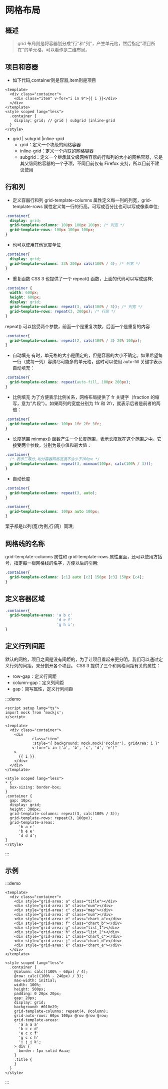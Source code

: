 # 网格布局

## 概述
> grid 布局则是将容器划分成"行"和"列"，产生单元格，然后指定"项目所在"的单元格，可以看作是二维布局。

## 项目和容器
- 如下代码,container则是容器,item则是项目
```vue
<template>
  <div class="container">
    <div class="item" v-for="i in 9">{{ i }}</div>
  </div>
</template>
<style scoped lang="less">
  .container {
    display: grid; // grid | subgrid |inline-grid
  }
</style>
```
- grid | subgrid |inline-grid
  - grid：定义一个块级的网格容器
  - inline-grid：定义一个内联的网格容器
  - subgrid：定义一个继承其父级网格容器的行和列的大小的网格容器，它是其父级网格容器的一个子项，不同目前仅有 Firefox 支持，所以目前不建议使用

## 行和列

- 定义容器行和列
  grid-template-columns 属性定义每一列的列宽，grid-template-rows 属性定义每一行的行高。可写成百分比也可以写成像素单位;
```css
.container{
  display: grid;
  grid-template-columns: 100px 100px 100px; /* 列宽 */
  grid-template-rows: 100px 100px 100px;
}
```
<GridOne :style="{ gridTemplateColumns: '100px 100px 100px'}" />

- 也可以使用其他宽度单位
```css
.container{
  display: grid;
  grid-template-columns: 33% 200px calc(100% / 4); /* 列宽 */
}
```
<GridOne :style="{ gridTemplateColumns: '33% 200px calc(100% / 4)'}" />

- 重复函数
  CSS 3 也提供了一个 repeat() 函数，上面的代码可以写成这样;
```css
.container {
  width: 600px;
  height: 600px;
  display: grid;
  grid-template-columns: repeat(3, calc(100% / 3)); /* 列宽 */
  grid-template-rows: repeat(3, 200px); /* 行高 */
}
```
<GridOne :style="{ gridTemplateColumns: 'repeat(3, calc(100% / 3))'}" />
repeat() 可以接受两个参数，前面一个是重复次数，后面一个是重复的内容

```css
.container{
  grid-template-columns: repeat(2, calc(100% / 3) 20% 100px);
}
```
<GridOne :style="{ gridTemplateColumns: 'repeat(2, calc(100% / 6) 10% 100px)'}" />

- 自动填充
  有时，单元格的大小是固定的，但是容器的大小不确定。如果希望每一行（或每一列）容纳尽可能多的单元格，这时可以使用 auto-fill 关键字表示自动填充：
```css
.container{
  grid-template-columns: repeat(auto-fill, 100px 200px);
}
```
<GridOne :style="{ gridTemplateColumns: 'repeat(auto-fill, 100px 200px)'}" />

- 比例填充
  为了方便表示比例关系，网格布局提供了 fr 关键字（fraction 的缩写，意为"片段"）。如果两列的宽度分别为 1fr 和 2fr，就表示后者是前者的两倍：
```css
.container{
  grid-template-columns: 100px 1fr 2fr 3fr;
}
```
<GridOne :style="{ gridTemplateColumns: '100px 1fr 2fr 3fr'}" />

- 长度范围
  minmax() 函数产生一个长度范围，表示长度就在这个范围之中。它接受两个参数，分别为最小值和最大值：
```css
.container{
  /* 表示三等分,均分容器网格宽度不会小于100px */
  grid-template-columns: repeat(3, minmax(100px, calc(100% / 3)));
}
```
<GridOne :style="{ gridTemplateColumns: 'repeat(3, minmax(100px, calc(100% / 3))'}" />

- 自动长度

```css
.container{
  grid-template-columns: repeat(3, auto);
}
```
<GridOne :style="{ gridTemplateColumns: 'repeat(3, auto)'}" />

```css
.container{
  grid-template-columns: 100px auto 100px;
}
```
<GridOne :style="{ gridTemplateColumns: '100px auto 100px'}" />
栗子都是以列(宽)为例,行(高）同理;

## 网格线的名称
grid-template-columns 属性和 grid-template-rows 属性里面，还可以使用方括号，指定每一根网格线的名字，方便以后的引用:
```css
.container{
  grid-template-columns: [c1] auto [c2] 150px [c3] 150px [c4];
}
```
<GridOne :style="{ gridTemplateColumns: '[吴光辉] atuo [爱吃] 150px [土豆] auto'}"></GridOne>


## 定义容器区域
```css
.container{
  grid-template-areas: 'a b c'
                       'd e f'
                       'g h i';
}
```
<GridTwo />


## 定义行列间距
默认的网格，项目之间是没有间距的，为了让项目看起来更分明，我们可以通过定义行列的间距，来分割开各个项目。
CSS 3 提供了三个和网格间距有关的属性：
- row-gap：定义行间距
- column-gap：定义列间距
- gap：简写属性，定义行列间距

:::demo
```vue
<script setup lang="ts">
import mock from 'mockjs';
</script>

<template>
  <div class="container">
    <div
            class="item"
            :style="{ background: mock.mock('@color'), gridArea: i }"
            v-for="i in ['a', 'b', 'c', 'd', 'e']"
    >
      {{ i }}
    </div>
  </div>
</template>

<style scoped lang="less">
* {
  box-sizing: border-box;
}
.container {
  gap: 10px;
  display: grid;
  height: 300px;
  grid-template-columns: repeat(3, calc(100% / 3));
  grid-template-rows: repeat(3, 100px);
  grid-template-areas:
      'b a c'
      'b e e'
      'd d d';
}
</style>
```
:::

## 示例
:::demo
```vue
<template>
  <div class="container">
    <div style="grid-area: a" class="title"></div>
    <div style="grid-area: b" class="num"></div>
    <div style="grid-area: c" class="map"></div>
    <div style="grid-area: d" class="num"></div>
    <div style="grid-area: e" class="chart_a"></div>
    <div style="grid-area: f" class="chart_b"></div>
    <div style="grid-area: g" class="list_1"></div>
    <div style="grid-area: h" class="list_2"></div>
    <div style="grid-area: i" class="chart_c"></div>
    <div style="grid-area: j" class="chart_d"></div>
    <div style="grid-area: k" class="chart_e"></div>
  </div>
</template>

<style scoped lang="less">
  .container {
    @column: calc((100% - 60px) / 4);
    @row: calc((100% - 240px) / 3);
    max-width: initial;
    width: 100%;
    height: 500px;
    padding: 0 20px 20px;
    gap: 20px;
    display: grid;
    background: #010e29;
    grid-template-columns: repeat(4, @column);
    grid-auto-rows: 60px 100px @row @row @row;
    grid-template-areas:
      'a a a a'
      'b c c d'
      'e c c f'
      'g c c h'
      'i j j k';
    > div {
      border: 1px solid #aaa;
    }
    .title {
    }
  }
</style>
```
:::

<script setup>
  import GridOne from '/components/css/grid/1.vue';
  import GridTwo from '/components/css/grid/2.vue'
</script>

<git-talk />

